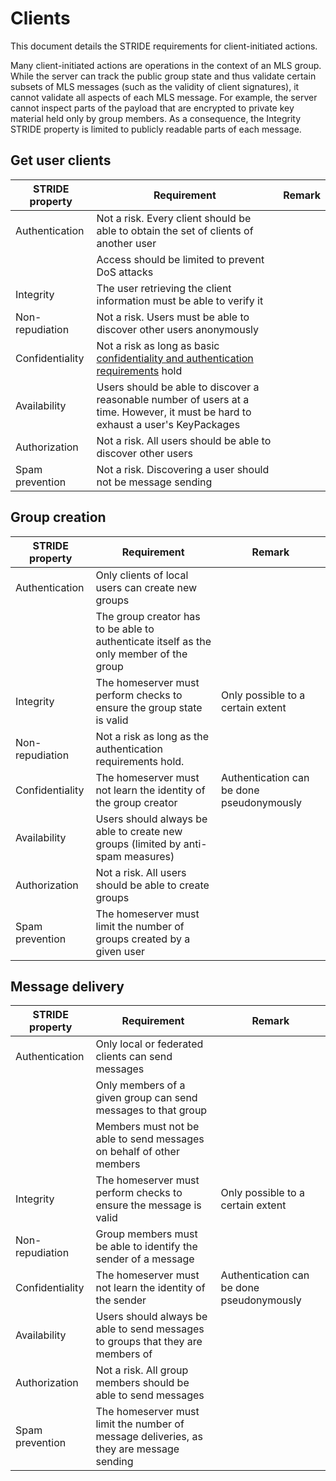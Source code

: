 # Clients

This document details the STRIDE requirements for client-initiated actions.

Many client-initiated actions are operations in the context of an MLS group.
While the server can track the public group state and thus validate certain
subsets of MLS messages (such as the validity of client signatures), it cannot
validate all aspects of each MLS message. For example, the server cannot inspect
parts of the payload that are encrypted to private key material held only by
group members. As a consequence, the Integrity STRIDE property is limited to
publicly readable parts of each message.


## Get user clients

| STRIDE property | Requirement                                                                                                                                                | Remark |
| --------------- | ---------------------------------------------------------------------------------------------------------------------------------------------------------- | ------ |
| Authentication  | Not a risk. Every client should be able to obtain the set of clients of another user                                                                       |        |
|                 | Access should be limited to prevent DoS attacks                                                                                                            |        |
| Integrity       | The user retrieving the client information must be able to verify it                                                                                       |        |
| Non-repudiation | Not a risk. Users must be able to discover other users anonymously                                                                                         |        |
| Confidentiality | Not a risk as long as basic [confidentiality and authentication requirements](./../security_requirements.md#basic-confidentiality-and-authentication) hold |        |
| Availability    | Users should be able to discover a reasonable number of users at a time. However, it must be hard to exhaust a user's KeyPackages                          |        |
| Authorization   | Not a risk. All users should be able to discover other users                                                                                               |        |
| Spam prevention | Not a risk. Discovering a user should not be message sending                                                                                               |        |

## Group creation

| STRIDE property | Requirement                                                                             | Remark                                    |
| --------------- | --------------------------------------------------------------------------------------- | ----------------------------------------- |
| Authentication  | Only clients of local users can create new groups                                       |                                           |
|                 | The group creator has to be able to authenticate itself as the only member of the group |                                           |
| Integrity       | The homeserver must perform checks to ensure the group state is valid                   | Only possible to a certain extent         |
| Non-repudiation | Not a risk as long as the authentication requirements hold.                             |                                           |
| Confidentiality | The homeserver must not learn the identity of the group creator                         | Authentication can be done pseudonymously |
| Availability    | Users should always be able to create new groups (limited by anti-spam measures)        |                                           |
| Authorization   | Not a risk. All users should be able to create groups                                   |                                           |
| Spam prevention | The homeserver must limit the number of groups created by a given user                  |                                           |


## Message delivery

| STRIDE property | Requirement                                                                             | Remark                                    |
| --------------- | --------------------------------------------------------------------------------------- | ----------------------------------------- |
| Authentication  | Only local or federated clients can send messages                                       |                                           |
|                 | Only members of a given group can send messages to that group                           |                                           |
|                 | Members must not be able to send messages on behalf of other members                    |                                           |
| Integrity       | The homeserver must perform checks to ensure the message is valid                       | Only possible to a certain extent         |
| Non-repudiation | Group members must be able to identify the sender of a message                          |                                           |
| Confidentiality | The homeserver must not learn the identity of the sender                                | Authentication can be done pseudonymously |
| Availability    | Users should always be able to send messages to groups that they are members of         |                                           |
| Authorization   | Not a risk. All group members should be able to send messages                           |                                           |
| Spam prevention | The homeserver must limit the number of message deliveries, as they are message sending |                                           |
